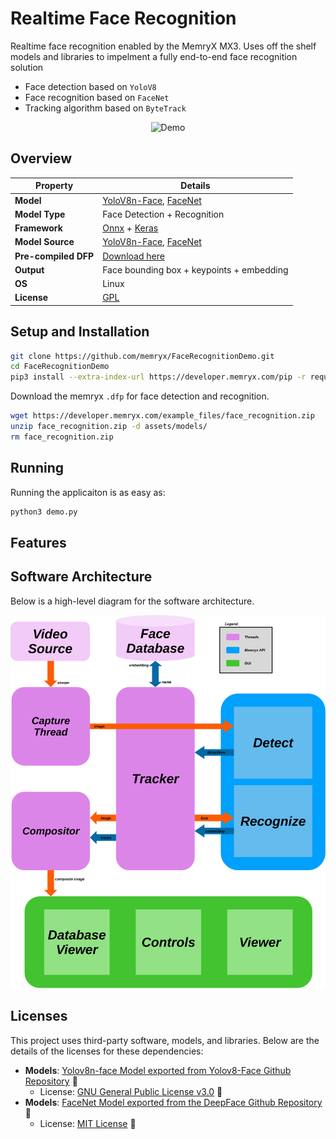 # Realtime Face Recognition 

Realtime face recognition enabled by the MemryX MX3. Uses off the shelf models and libraries to impelment a fully end-to-end face recognition solution

- Face detection based on `YoloV8`
- Face recognition based on `FaceNet`
- Tracking algorithm based on `ByteTrack`

<p align="center">
  <img src="assets/demo.gif" alt="Demo">
</p>

## Overview

| Property             | Details                                                                 
|----------------------|-------------------------------------------------------------------------
| **Model**            | [YoloV8n-Face](https://github.com/derronqi/yolov8-face), [FaceNet](https://arxiv.org/pdf/1503.03832)
| **Model Type**       | Face Detection + Recognition
| **Framework**        | [Onnx](https://onnx.ai/) + [Keras](https://keras.io/)
| **Model Source**     | [YoloV8n-Face](https://github.com/derronqi/yolov8-face), [FaceNet](https://github.com/serengil/deepface/blob/master/deepface/models/facial_recognition/Facenet.py)
| **Pre-compiled DFP** | [Download here](https://developer.memryx.com/example_files/face_recognition.zip)                                           
| **Output**           | Face bounding box + keypoints + embedding
| **OS**               | Linux
| **License**          | [GPL](LICENSE.md)                                         

## Setup and Installation

```bash
git clone https://github.com/memryx/FaceRecognitionDemo.git
cd FaceRecognitionDemo
pip3 install --extra-index-url https://developer.memryx.com/pip -r requirements.txt
```

Download the memryx `.dfp` for face detection and recognition.
```bash
wget https://developer.memryx.com/example_files/face_recognition.zip
unzip face_recognition.zip -d assets/models/
rm face_recognition.zip
```

## Running

Running the applicaiton is as easy as:

```bash
python3 demo.py
```

## Features


## Software Architecture

Below is a high-level diagram for the software architecture.
<p align="center">
  <img src="assets/arch.svg" alt="Software architecture">
</p>

## Licenses

This project uses third-party software, models, and libraries. Below are the details of the licenses for these dependencies:

- **Models**: [Yolov8n-face Model exported from Yolov8-Face Github Repository](https://github.com/derronqi/yolov8-face) 🔗  
  - License: [GNU General Public License v3.0](https://github.com/derronqi/yolov8-face/blob/main/LICENSE) 🔗
- **Models**: [FaceNet Model exported from the DeepFace Github Repository](https://github.com/serengil/deepface) 🔗  
  - License: [MIT License](https://github.com/serengil/deepface/blob/master/LICENSE) 🔗
